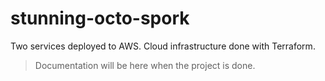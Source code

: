 # stunning-octo-spork
Two services deployed to AWS. Cloud infrastructure done with Terraform.

> Documentation will be here when the project is done.
